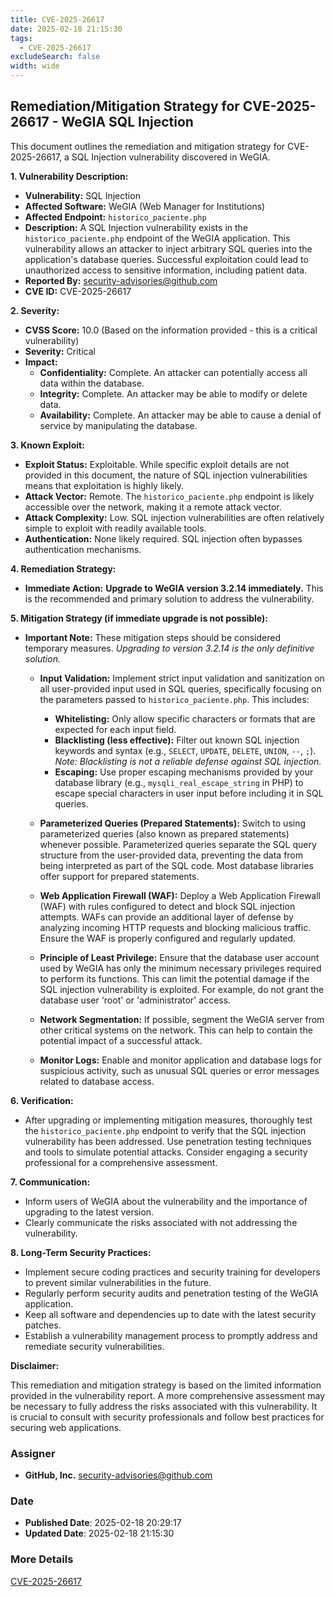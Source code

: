 ```yaml
---
title: CVE-2025-26617
date: 2025-02-18 21:15:30
tags:
  - CVE-2025-26617
excludeSearch: false
width: wide
---
```


## Remediation/Mitigation Strategy for CVE-2025-26617 - WeGIA SQL Injection

This document outlines the remediation and mitigation strategy for CVE-2025-26617, a SQL Injection vulnerability discovered in WeGIA.

**1. Vulnerability Description:**

*   **Vulnerability:** SQL Injection
*   **Affected Software:** WeGIA (Web Manager for Institutions)
*   **Affected Endpoint:** `historico_paciente.php`
*   **Description:** A SQL Injection vulnerability exists in the `historico_paciente.php` endpoint of the WeGIA application. This vulnerability allows an attacker to inject arbitrary SQL queries into the application's database queries.  Successful exploitation could lead to unauthorized access to sensitive information, including patient data.
*   **Reported By:** security-advisories@github.com
*   **CVE ID:** CVE-2025-26617

**2. Severity:**

*   **CVSS Score:** 10.0 (Based on the information provided - this is a critical vulnerability)
*   **Severity:** Critical
*   **Impact:**
    *   **Confidentiality:** Complete.  An attacker can potentially access all data within the database.
    *   **Integrity:** Complete. An attacker may be able to modify or delete data.
    *   **Availability:** Complete. An attacker may be able to cause a denial of service by manipulating the database.

**3. Known Exploit:**

*   **Exploit Status:**  Exploitable.  While specific exploit details are not provided in this document, the nature of SQL injection vulnerabilities means that exploitation is highly likely.
*   **Attack Vector:** Remote. The `historico_paciente.php` endpoint is likely accessible over the network, making it a remote attack vector.
*   **Attack Complexity:** Low.  SQL injection vulnerabilities are often relatively simple to exploit with readily available tools.
*   **Authentication:** None likely required. SQL injection often bypasses authentication mechanisms.

**4. Remediation Strategy:**

*   **Immediate Action:**  **Upgrade to WeGIA version 3.2.14 immediately.**  This is the recommended and primary solution to address the vulnerability.

**5. Mitigation Strategy (if immediate upgrade is not possible):**

*   **Important Note:**  These mitigation steps should be considered temporary measures.  *Upgrading to version 3.2.14 is the only definitive solution.*

    *   **Input Validation:** Implement strict input validation and sanitization on all user-provided input used in SQL queries, specifically focusing on the parameters passed to `historico_paciente.php`.  This includes:
        *   **Whitelisting:** Only allow specific characters or formats that are expected for each input field.
        *   **Blacklisting (less effective):**  Filter out known SQL injection keywords and syntax (e.g., `SELECT`, `UPDATE`, `DELETE`, `UNION`, `--`, `;`).  *Note: Blacklisting is not a reliable defense against SQL injection.*
        *   **Escaping:** Use proper escaping mechanisms provided by your database library (e.g., `mysqli_real_escape_string` in PHP) to escape special characters in user input before including it in SQL queries.

    *   **Parameterized Queries (Prepared Statements):**  Switch to using parameterized queries (also known as prepared statements) whenever possible.  Parameterized queries separate the SQL query structure from the user-provided data, preventing the data from being interpreted as part of the SQL code.  Most database libraries offer support for prepared statements.

    *   **Web Application Firewall (WAF):** Deploy a Web Application Firewall (WAF) with rules configured to detect and block SQL injection attempts.  WAFs can provide an additional layer of defense by analyzing incoming HTTP requests and blocking malicious traffic.  Ensure the WAF is properly configured and regularly updated.

    *   **Principle of Least Privilege:** Ensure that the database user account used by WeGIA has only the minimum necessary privileges required to perform its functions.  This can limit the potential damage if the SQL injection vulnerability is exploited. For example, do not grant the database user 'root' or 'administrator' access.

    *   **Network Segmentation:** If possible, segment the WeGIA server from other critical systems on the network. This can help to contain the potential impact of a successful attack.

    *   **Monitor Logs:**  Enable and monitor application and database logs for suspicious activity, such as unusual SQL queries or error messages related to database access.

**6. Verification:**

*   After upgrading or implementing mitigation measures, thoroughly test the `historico_paciente.php` endpoint to verify that the SQL injection vulnerability has been addressed.  Use penetration testing techniques and tools to simulate potential attacks.  Consider engaging a security professional for a comprehensive assessment.

**7. Communication:**

*   Inform users of WeGIA about the vulnerability and the importance of upgrading to the latest version.
*   Clearly communicate the risks associated with not addressing the vulnerability.

**8. Long-Term Security Practices:**

*   Implement secure coding practices and security training for developers to prevent similar vulnerabilities in the future.
*   Regularly perform security audits and penetration testing of the WeGIA application.
*   Keep all software and dependencies up to date with the latest security patches.
*   Establish a vulnerability management process to promptly address and remediate security vulnerabilities.

**Disclaimer:**

This remediation and mitigation strategy is based on the limited information provided in the vulnerability report. A more comprehensive assessment may be necessary to fully address the risks associated with this vulnerability. It is crucial to consult with security professionals and follow best practices for securing web applications.

### Assigner
- **GitHub, Inc.** <security-advisories@github.com>

### Date
- **Published Date**: 2025-02-18 20:29:17
- **Updated Date**: 2025-02-18 21:15:30

### More Details
[CVE-2025-26617](https://www.cvedetails.com/cve/CVE-2025-26617)